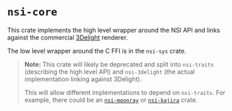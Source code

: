# `nsi-core`

This crate implements the high level wrapper around the NSI API and
links against the commercial [3Delight](https://www.3delight.com/) renderer.

The low level wrapper around the C FFI is in the `nsi-sys` crate.

> **Note:** This crate will likely be deprecated and split into `nsi-traits` (describing
  the high level API) and `nsi-3delight` (the actual implementation linking
  against 3Delight).
>
> This will allow different implementations to depend on `nsi-traits`.
  For example, there could be an [`nsi-moonray`](https://github.com/dreamworksanimation/openmoonray)
  or [`nsi-kajira`](https://github.com/EmbarkStudios/kajiya)
  crate.
